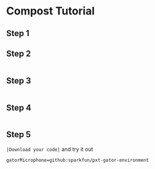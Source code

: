 # Compost Tutorial

## Step 1

## Step 2 

```blocks

```

## Step 3

```blocks

```

## Step 4

```blocks

```
## Step 5
``|Download your code|`` and try it out


```package
gatorMicrophone=github:sparkfun/pxt-gator-environment

```
